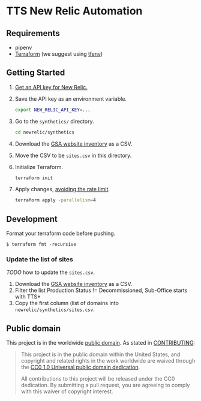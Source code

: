 # TTS New Relic Automation

## Requirements

- pipenv
- [Terraform](https://www.terraform.io/downloads.html) (we suggest using [tfenv](https://github.com/tfutils/tfenv))



## Getting Started

1. [Get an API key for New Relic.](https://one.newrelic.com/launcher/api-keys-ui.launcher)
1. Save the API key as an environment variable.

   ```sh
   export NEW_RELIC_API_KEY=...
   ```

1. Go to the `synthetics/` directory.

   ```sh
   cd newrelic/synthetics
   ```

1. Download the [GSA website inventory](https://docs.google.com/spreadsheets/d/1OBO6g7_OsVBv0vG8WSCI6L2FD_iRh3A7a_6eQWj2zLE/edit#gid=2013137748) as a CSV.
1. Move the CSV to be `sites.csv` in this directory.
1. Initialize Terraform.

   ```sh
   terraform init
   ```

1. Apply changes, [avoiding the rate limit](https://github.com/newrelic/terraform-provider-newrelic/issues/884#issuecomment-697571469).

   ```sh
   terraform apply -parallelism=4
   ```

## Development

Format your terraform code before pushing.

    $ terraform fmt -recursive

### Update the list of sites

_TODO_ how to update the `sites.csv`.

1. Download the [GSA website inventory](https://docs.google.com/spreadsheets/d/1OBO6g7_OsVBv0vG8WSCI6L2FD_iRh3A7a_6eQWj2zLE/edit#gid=2013137748) as a CSV.
1. Filter the list Production Status != Decommissioned, Sub-Office starts with
   TTS\*
1. Copy the first column (list of domains into `newrelic/synthetics/sites.csv`.

## Public domain

This project is in the worldwide [public domain](LICENSE.md). As stated in [CONTRIBUTING](CONTRIBUTING.md):

> This project is in the public domain within the United States, and copyright and related rights in the work worldwide are waived through the [CC0 1.0 Universal public domain dedication](https://creativecommons.org/publicdomain/zero/1.0/).
>
> All contributions to this project will be released under the CC0 dedication. By submitting a pull request, you are agreeing to comply with this waiver of copyright interest.
